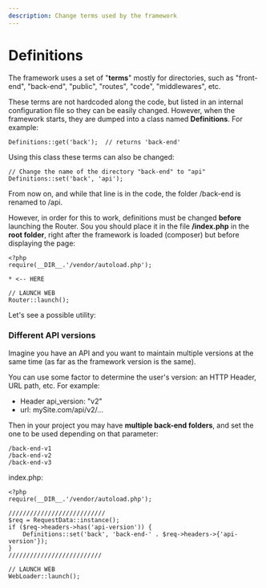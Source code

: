 ```yaml
---
description: Change terms used by the framework
---
```


# Definitions

The framework uses a set of "**terms**" mostly for directories, such as "front-end", "back-end", "public", "routes", "code", "middlewares", etc.

These terms are not hardcoded along the code, but listed in an internal configuration file so they can be easily changed. However, when the framework starts, they are dumped into a class named **Definitions**. For example:

```
Definitions::get('back');  // returns 'back-end'
```

Using this class these terms can also be changed:

```
// Change the name of the directory "back-end" to "api"
Definitions::set('back', 'api');
```

From now on, and while that line is in the code, the folder /back-end is renamed to /api.

However, in order for this to work, definitions must be changed **before** launching the Router. Sou you should place it in the file **/index.php** in the **root folder**, right after the framework is loaded (composer) but before displaying the page:

```
<?php 
require(__DIR__.'/vendor/autoload.php');

* <-- HERE

// LAUNCH WEB
Router::launch();
```

Let's see a possible utility:

### Different API versions

Imagine you have an API and you want to maintain multiple versions at the same time (as far as the framework version is the same).

You can use some factor to determine the user's version: an HTTP Header, URL path, etc. For example:

* Header api\_version: "v2"
* url:  mySite.com/api/v2/...

Then in your project you may have **multiple back-end folders**, and set the one to be used depending on that parameter:

```
/back-end-v1
/back-end-v2
/back-end-v3
```

index.php:

```
<?php 
require(__DIR__.'/vendor/autoload.php');

///////////////////////////
$req = RequestData::instance();
if ($req->headers->has('api-version')) {
    Definitions::set('back', 'back-end-' . $req->headers->{'api-version'});
}
//////////////////////////

// LAUNCH WEB
WebLoader::launch();
```
